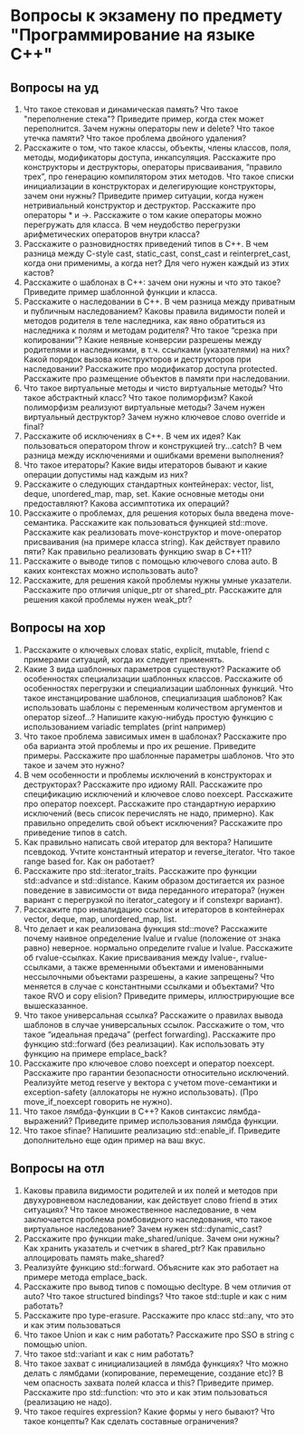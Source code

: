 # Вопросы к экзамену по предмету "Программирование на языке C++"

## Вопросы на уд

1. Что такое стековая и динамическая память? Что такое "переполнение стека"? Приведите пример, когда стек может переполнится. Зачем нужны операторы new и delete? Что такое утечка памяти? Что такое проблема двойного удаления?
1. Расскажите о том, что такое классы, объекты, члены классов, поля, методы, модификаторы доступа, инкапсуляция. Расскажите про конструкторы и деструкторы, операторы присваивания, “правило трех”, про генерацию компилятором этих методов. Что такое списки инициализации в конструкторах и делегирующие конструкторы, зачем они нужны? Приведите пример ситуации, когда нужен нетривиальный конструктор и деструктор. Расскажите про операторы * и ->. Расскажите о том какие операторы можно перегружать для класса. В чем неудобство перегрузки арифметических операторов внутри класса?
1. Расскажите о разновидностях приведений типов в С++. В чем разница между C-style cast, static_cast, const_cast и reinterpret_cast, когда они применимы, а когда нет? Для чего нужен каждый из этих кастов?
1. Расскажите о шаблонах в C++: зачем они нужны и что это такое? Приведите пример шаблонной функции и класса.
1. Расскажите о наследовании в С++. В чем разница между приватным и публичным наследованием? Каковы правила видимости полей и методов родителя в теле наследника, как явно обратиться из наследника к полям и методам родителя? Что такое “срезка при копировании”? Какие неявные конверсии разрешены между родителями и наследниками, в т.ч. ссылками (указателями) на них? Какой порядок вызова конструкторов и деструкторов при наследовании? Расскажите про модификатор доступа protected. Расскажите про размещение объектов в памяти при наследовании.
1. Что такое виртуальные методы и чисто виртуальные методы? Что такое абстрактный класс? Что такое полиморфизм? Какой полиморфизм реализуют виртуальные методы? Зачем нужен виртуальный деструктор? Зачем нужно ключевое слово override и final?
1. Расскажите об исключениях в С++. В чем их идея? Как пользоваться оператором throw и конструкцией try...catch? В чем разница между исключениями и ошибками времени выполнения?
1. Что такое итераторы? Какие виды итераторов бывают и какие операции допустимы над каждым из них?
1. Расскажите о следующих стандартных контейнерах: vector, list, deque, unordered_map, map, set. Какие основные методы они предоставляют? Какова ассимптотика их операций?
1. Расскажите о проблемах, для решения которых была введена move-семантика. Расскажите как пользоваться функцией std::move. Расскажите как реализовать move-конструктор и move-оператор присваивания (на примере класса string). Как действует правило пяти? Как правильно реализовать функцию swap в C++11?
1. Расскажите о выводе типов с помощью ключевого слова auto. В каких контекстах можно использовать auto?
1. Расскажите, для решения какой проблемы нужны умные указатели. Расскажите про отличия unique_ptr от shared_ptr. Расскажите для решения какой проблемы нужен weak_ptr?

## Вопросы на хор

1. Расскажите о ключевых словах static, explicit, mutable, friend с примерами ситуаций, когда их следует применять.
1. Какие 3 вида шаблонных параметров существуют? Раскажите об особенностях специализации шаблонных классов. Расскажите об особенностях перегрузки и специализации шаблонных функций. Что такое инстанцирование шаблонов, специализация шаблонов? Как использовать шаблоны с переменным количеством аргументов и оператор sizeof…? Напишите какую-нибудь простую функцию с использованием variadic templates (print например)
1. Что такое проблема зависимых имен в шаблонах? Расскажите про оба варианта этой проблемы и про их решение. Приведите примеры. Расскажите про шаблонные параметры шаблонов. Что это такое и зачем это нужно?
1. В чем особенности и проблемы исключений в конструкторах и деструкторах? Расскажите про идиому RAII. Расскажите про спецификацию исключений и ключевое слово noexcept. Расскажите про оператор noexcept. Расскажите про стандартную иерархию исключений (весь список перечислять не надо, примерно). Как правильно определить свой объект исключения? Расскажите про приведение типов в catch.
1. Как правильно написать свой итератор для вектора? Напишите псевдокод. Учтите константный итератор и reverse_iterator. Что такое range based for. Как он работает?
1. Расскажите про std::iterator_traits. Расскажите про функции std::advance и std::distance. Каким образом достигается их разное поведение в зависимости от вида переданного итератора? (нужен вариант с перегрузкой по iterator_category и if constexpr вариант).
1. Расскажите про инвалидацию ссылок и итераторов в контейнерах vector, deque, map, unordered_map, list.
1. Что делает и как реализована функция std::move? Расскажите почему наивное определение lvalue и rvalue (положение от знака равно) неверное. нормально определите rvalue и lvalue. Расскажите об rvalue-ссылках. Какие присваивания между lvalue-, rvalue-ссылками, а также временными объектами и именованными нессылочными объектами разрешены, а какие запрещены? Что меняется в случае с константными ссылками и объектами? Что такое RVO и copy elision? Приведите примеры, иллюстрирующие все вышесказанное.
1. Что такое универсальная ссылка? Расскажите о правилах вывода шаблонов в случае универсальных ссылок. Расскажите о том, что такое “идеальная предача” (perfect forwarding). Расскажите про функцию std::forward (без реализации). Как использовать эту функцию на примере emplace_back?
1. Расскажите про ключевое слово noexcept и оператор noexcept. Расскажите про гарантии безопасности относительно исключений. Реализуйте метод reserve у вектора с учетом move-семантики и exception-safety (аллокаторы не нужно использовать). (Про move_if_noexcept говорить не нужно).
1. Что такое лямбда-функции в C++? Каков синтаксис лямбда-выражений? Приведите пример использования лямбда функции.
1. Что такое sfinae? Напишите реализацию std::enable_if. Приведите дополнительно еще один пример на ваш вкус. 

## Вопросы на отл

1. Каковы правила видимости родителей и их полей и методов при двухуровневом наследовании, как действует слово friend в этих ситуациях? Что такое множественное наследование, в чем заключается проблема ромбовидного наследования, что такое виртуальное наследование? Зачем нужен std::dynamic_cast?
1. Расскажите про функции make_shared/unique. Зачем они нужны? Как хранить указатель и счетчик в shared_ptr? Как правильно аллоцировать память make_shared?
1. Реализуйте функцию std::forward. Объясните как это работает на примере метода emplace_back.
1. Расскажите про вывод типов с помощью decltype. В чем отличия от auto? Что такое structured bindings? Что такое std::tuple и как с ним работать?
1. Расскажите про type-erasure. Расскажите про класс std::any, что это и как этим пользоваться
1. Что такое Union и как с ним работать? Расскажите про SSO в string с помощью union.
1. Что такое std::variant и как с ним работать?
1. Что такое захват с инициализацией в лямбда функциях? Что можно делать с лямбдами (копирование, перемещение, создание etc)? В чем опасность захвата полей класса и this? Приведите пример. Расскажите про std::function: что это и как этим пользоваться (реализацию не надо).
1. Что такое requires expression? Какие формы у него бывают? Что такое концепты? Как сделать составные ограничения?